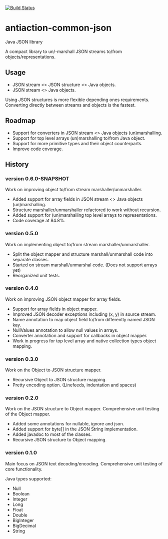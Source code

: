 [![Build Status](https://travis-ci.org/nclarkekb/antiaction-common-json.png?branch=master)](https://travis-ci.org/nclarkekb/antiaction-common-json)

antiaction-common-json
======================

Java JSON library

A compact library to un/-marshall JSON streams to/from objects/representations.

## Usage ##

* JSON stream <> JSON structure <> Java objects.
* JSON stream <> Java objects.

Using JSON structures is more flexible depending ones requirements.
Converting directly between streams and objects is the fastest.

## Roadmap ##

* Support for converters in JSON stream <> Java objects (un)marshalling.
* Support for top level arrays (un)marshalling to/from Java object.
* Support for more primitive types and their object counterparts.
* Improve code coverage.

## History ##

### version 0.6.0-SNAPSHOT ###

Work on improving object to/from stream marshaller/unmarshaller.

* Added support for array fields in JSON stream <> Java objects (un)marshalling.
* Structure marshaller/unmarshaller refactored to work without recursion.
* Added support for (un)marshalling top level arrays to representations.
* Code coverage at 84.8%.

### version 0.5.0 ###

Work on implementing object to/from stream marshaller/unmarshaller.

* Split the object mapper and structure marshall/unmarshall code into separate classes.
* Started on stream marshall/unmarshal code. (Does not support arrays yet)
* Reorganized unit tests.

### version 0.4.0 ###

Work on improving JSON object mapper for array fields.

* Support for array fields in object mapper.
* Improved JSON decoder exceptions including (x, y) in source stream.
* Name annotation to map object field to/from differently named JSON kay.
* NullValues annotation to allow null values in arrays.
* Converter annotation and support for callbacks in object mapper.
* Work in progress for top level array and native collection types object mapping.

### version 0.3.0 ###

Work on the Object to JSON structure mapper.

* Recursive Object to JSON structure mapping.
* Pretty encoding option. (Linefeeds, indentation and spaces)

### version 0.2.0 ###

Work on the JSON structure to Object mapper.
Comprehensive unit testing of the Object mapper.

* Added some annotations for nullable, ignore and json.
* Added support for byte[] in the JSON String implementation.
* Added javadoc to most of the classes.
* Recursive JSON structure to Object mapping.

### version 0.1.0 ###

Main focus on JSON text decoding/encoding.
Comprehensive unit testing of core functionality.

Java types supported:
* Null
* Boolean
* Integer
* Long
* Float
* Double
* BigInteger
* BigDecimal
* String
